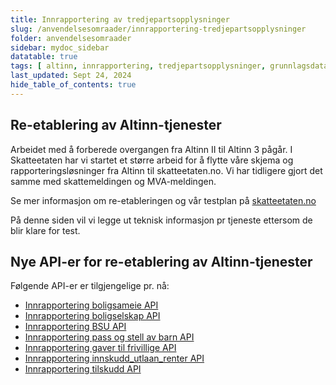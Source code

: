 ```yaml
---
title: Innrapportering av tredjepartsopplysninger
slug: /anvendelsesomraader/innrapportering-tredjepartsopplysninger
folder: anvendelsesomraader
sidebar: mydoc_sidebar
datatable: true
tags: [ altinn, innrapportering, tredjepartsopplysninger, grunnlagsdata ]
last_updated: Sept 24, 2024
hide_table_of_contents: true
---
```


## Re-etablering av Altinn-tjenester

Arbeidet med å forberede overgangen fra Altinn II til Altinn 3 pågår. I Skatteetaten har vi startet et større arbeid for
å flytte våre skjema og rapporteringsløsninger fra Altinn til skatteetaten.no. Vi har tidligere gjort det samme med
skattemeldingen og MVA-meldingen.

Se mer informasjon om re-etableringen og vår testplan
på [skatteetaten.no](https://www.skatteetaten.no/bedrift-og-organisasjon/reetableringaltinn/)

På denne siden vil vi legge ut teknisk informasjon pr tjeneste ettersom de blir klare for test.

## Nye API-er for re-etablering av Altinn-tjenester

Følgende API-er er tilgjengelige pr. nå:

* [Innrapportering boligsameie API](../api/innrapportering-boligsameie.md)
* [Innrapportering boligselskap API](../api/innrapportering-boligselskap.md)
* [Innrapportering BSU API](../api/innrapportering-bsu.md)
* [Innrapportering pass og stell av barn API](../api/innrapportering-passogstell.md)
* [Innrapportering gaver til frivillige API](../api/innrapportering-gavertilfrivillige.md)
* [Innrapportering innskudd_utlaan_renter API](../api/innrapportering-innskuddutlaanrenter.md)
* [Innrapportering tilskudd API](../api/innrapportering-tilskudd.md)


